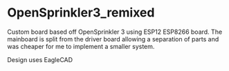 # OpenSprinkler3_remixed
Custom board based off OpenSprinkler 3 using ESP12 ESP8266 board.
The mainboard is split from the driver board allowing a separation of parts and was cheaper for me to implement a smaller system. 

Design uses EagleCAD
